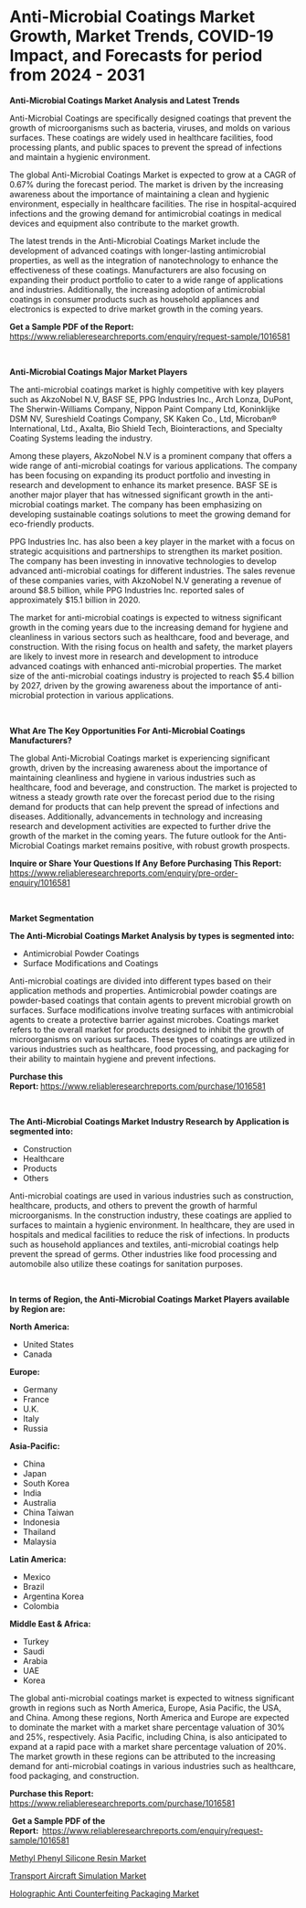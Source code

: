 <p><h1>Anti-Microbial Coatings Market Growth, Market Trends, COVID-19 Impact, and Forecasts for period from 2024 - 2031</h1></p><p><strong>Anti-Microbial Coatings Market Analysis and Latest Trends</strong></p>
<p><p>Anti-Microbial Coatings are specifically designed coatings that prevent the growth of microorganisms such as bacteria, viruses, and molds on various surfaces. These coatings are widely used in healthcare facilities, food processing plants, and public spaces to prevent the spread of infections and maintain a hygienic environment.</p><p>The global Anti-Microbial Coatings Market is expected to grow at a CAGR of 0.67% during the forecast period. The market is driven by the increasing awareness about the importance of maintaining a clean and hygienic environment, especially in healthcare facilities. The rise in hospital-acquired infections and the growing demand for antimicrobial coatings in medical devices and equipment also contribute to the market growth.</p><p>The latest trends in the Anti-Microbial Coatings Market include the development of advanced coatings with longer-lasting antimicrobial properties, as well as the integration of nanotechnology to enhance the effectiveness of these coatings. Manufacturers are also focusing on expanding their product portfolio to cater to a wide range of applications and industries. Additionally, the increasing adoption of antimicrobial coatings in consumer products such as household appliances and electronics is expected to drive market growth in the coming years.</p></p>
<p><strong>Get a Sample PDF of the Report:&nbsp;</strong> <a href="https://www.reliableresearchreports.com/enquiry/request-sample/1016581">https://www.reliableresearchreports.com/enquiry/request-sample/1016581</a></p>
<p>&nbsp;</p>
<p><strong>Anti-Microbial Coatings Major Market Players</strong></p>
<p><p>The anti-microbial coatings market is highly competitive with key players such as AkzoNobel N.V, BASF SE, PPG Industries Inc., Arch Lonza, DuPont, The Sherwin-Williams Company, Nippon Paint Company Ltd, Koninklijke DSM NV, Sureshield Coatings Company, SK Kaken Co., Ltd, Microban® International, Ltd., Axalta, Bio Shield Tech, Biointeractions, and Specialty Coating Systems leading the industry.</p><p>Among these players, AkzoNobel N.V is a prominent company that offers a wide range of anti-microbial coatings for various applications. The company has been focusing on expanding its product portfolio and investing in research and development to enhance its market presence. BASF SE is another major player that has witnessed significant growth in the anti-microbial coatings market. The company has been emphasizing on developing sustainable coatings solutions to meet the growing demand for eco-friendly products.</p><p>PPG Industries Inc. has also been a key player in the market with a focus on strategic acquisitions and partnerships to strengthen its market position. The company has been investing in innovative technologies to develop advanced anti-microbial coatings for different industries. The sales revenue of these companies varies, with AkzoNobel N.V generating a revenue of around $8.5 billion, while PPG Industries Inc. reported sales of approximately $15.1 billion in 2020.</p><p>The market for anti-microbial coatings is expected to witness significant growth in the coming years due to the increasing demand for hygiene and cleanliness in various sectors such as healthcare, food and beverage, and construction. With the rising focus on health and safety, the market players are likely to invest more in research and development to introduce advanced coatings with enhanced anti-microbial properties. The market size of the anti-microbial coatings industry is projected to reach $5.4 billion by 2027, driven by the growing awareness about the importance of anti-microbial protection in various applications.</p></p>
<p>&nbsp;</p>
<p><strong>What Are The Key Opportunities For Anti-Microbial Coatings Manufacturers?</strong></p>
<p><p>The global Anti-Microbial Coatings market is experiencing significant growth, driven by the increasing awareness about the importance of maintaining cleanliness and hygiene in various industries such as healthcare, food and beverage, and construction. The market is projected to witness a steady growth rate over the forecast period due to the rising demand for products that can help prevent the spread of infections and diseases. Additionally, advancements in technology and increasing research and development activities are expected to further drive the growth of the market in the coming years. The future outlook for the Anti-Microbial Coatings market remains positive, with robust growth prospects.</p></p>
<p><strong>Inquire or Share Your Questions If Any Before Purchasing This Report:</strong> <a href="https://www.reliableresearchreports.com/enquiry/pre-order-enquiry/1016581">https://www.reliableresearchreports.com/enquiry/pre-order-enquiry/1016581</a></p>
<p>&nbsp;</p>
<p><strong>Market Segmentation</strong></p>
<p><strong>The Anti-Microbial Coatings Market Analysis by types is segmented into:</strong></p>
<p><ul><li>Antimicrobial Powder Coatings</li><li>Surface Modifications and Coatings</li></ul></p>
<p><p>Anti-microbial coatings are divided into different types based on their application methods and properties. Antimicrobial powder coatings are powder-based coatings that contain agents to prevent microbial growth on surfaces. Surface modifications involve treating surfaces with antimicrobial agents to create a protective barrier against microbes. Coatings market refers to the overall market for products designed to inhibit the growth of microorganisms on various surfaces. These types of coatings are utilized in various industries such as healthcare, food processing, and packaging for their ability to maintain hygiene and prevent infections.</p></p>
<p><strong>Purchase this Report:&nbsp;</strong><a href="https://www.reliableresearchreports.com/purchase/1016581">https://www.reliableresearchreports.com/purchase/1016581</a></p>
<p>&nbsp;</p>
<p><strong>The Anti-Microbial Coatings Market Industry Research by Application is segmented into:</strong></p>
<p><ul><li>Construction</li><li>Healthcare</li><li>Products</li><li>Others</li></ul></p>
<p><p>Anti-microbial coatings are used in various industries such as construction, healthcare, products, and others to prevent the growth of harmful microorganisms. In the construction industry, these coatings are applied to surfaces to maintain a hygienic environment. In healthcare, they are used in hospitals and medical facilities to reduce the risk of infections. In products such as household appliances and textiles, anti-microbial coatings help prevent the spread of germs. Other industries like food processing and automobile also utilize these coatings for sanitation purposes.</p></p>
<p>&nbsp;</p>
<p><strong>In terms of Region, the Anti-Microbial Coatings Market Players available by Region are:</strong></p>
<p>
    <p> <strong> North America: </strong>
        <ul>
            <li>United States</li>
            <li>Canada</li>
        </ul>
        </p> 
    <p> <strong> Europe: </strong>
        <ul>
            <li>Germany</li>
            <li>France</li>
            <li>U.K.</li>
            <li>Italy</li>
            <li>Russia</li>
        </ul>
        </p> 
    <p> <strong> Asia-Pacific: </strong>
        <ul>
            <li>China</li>
            <li>Japan</li>
            <li>South Korea</li>
            <li>India</li>
            <li>Australia</li>
            <li>China Taiwan</li>
            <li>Indonesia</li>
            <li>Thailand</li>
            <li>Malaysia</li>
        </ul>
        </p> 
    <p> <strong> Latin America: </strong>
        <ul>
            <li>Mexico</li>
            <li>Brazil</li>
            <li>Argentina Korea</li>
            <li>Colombia</li>
        </ul>
        </p> 
    <p> <strong> Middle East & Africa: </strong>
        <ul>
            <li>Turkey</li>
            <li>Saudi</li>
            <li>Arabia</li>
            <li>UAE</li>
            <li>Korea</li>
        </ul>
    </p>
    </p>
<p><p>The global anti-microbial coatings market is expected to witness significant growth in regions such as North America, Europe, Asia Pacific, the USA, and China. Among these regions, North America and Europe are expected to dominate the market with a market share percentage valuation of 30% and 25%, respectively. Asia Pacific, including China, is also anticipated to expand at a rapid pace with a market share percentage valuation of 20%. The market growth in these regions can be attributed to the increasing demand for anti-microbial coatings in various industries such as healthcare, food packaging, and construction.</p></p>
<p><strong>Purchase this Report: </strong><a href="https://www.reliableresearchreports.com/purchase/1016581">https://www.reliableresearchreports.com/purchase/1016581</a></p>
<p>&nbsp;<strong>Get a Sample PDF of the Report:&nbsp;&nbsp;</strong><a href="https://www.reliableresearchreports.com/enquiry/request-sample/1016581">https://www.reliableresearchreports.com/enquiry/request-sample/1016581</a></p>
<p><strong></strong></p>
<p><p><a href="https://view.publitas.com/reportprime-1/methyl-phenyl-silicone-resin-market-dynamics-2023-2030-also-about-its-market-trends-projections-and-opportunities/">Methyl Phenyl Silicone Resin Market</a></p><p><a href="https://view.publitas.com/reportprime-1/transport-aircraft-simulation-market-challenges-opportunities-and-growth-drivers-and-major-market-players-forecasted-for-period-from-2023-2030/">Transport Aircraft Simulation Market</a></p><p><a href="https://view.publitas.com/reportprime-1/holographic-anti-counterfeiting-packaging-market-size-global-industry-overview-market-segmentation-and-forecast-2023-to-2030/">Holographic Anti Counterfeiting Packaging Market</a></p></p>